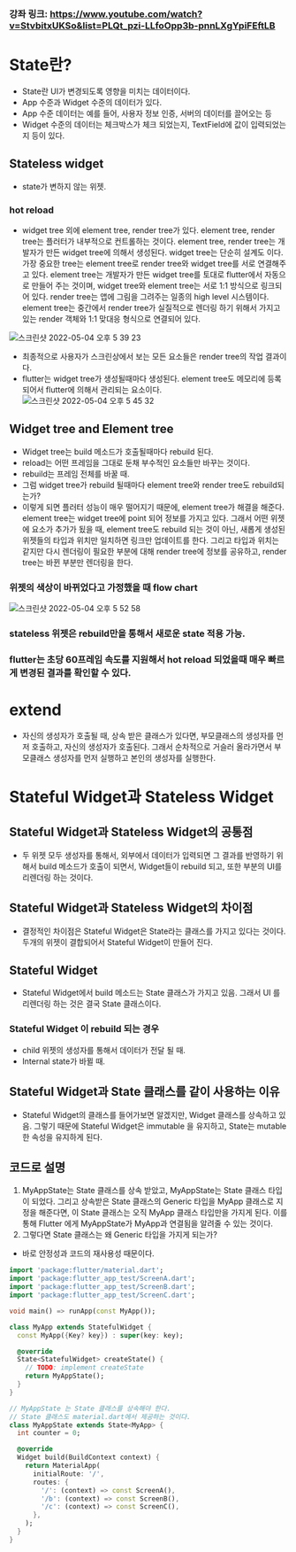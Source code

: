 ### 강좌 링크: https://www.youtube.com/watch?v=StvbitxUKSo&list=PLQt_pzi-LLfoOpp3b-pnnLXgYpiFEftLB

# State란?
- State란 UI가 변경되도록 영향을 미치는 데이터이다.
- App 수준과 Widget 수준의 데이터가 있다. 
- App 수준 데이터는 예를 들어, 사용자 정보 인증, 서버의 데이터를 끌어오는 등
- Widget 수준의 데이터는 체크박스가 체크 되었는지, TextField에 값이 입력되었는지 등이 있다. 

## Stateless widget
- state가 변하지 않는 위젯.

### hot reload
- widget tree 외에 element tree, render tree가 있다. element tree, render tree는 플러터가 내부적으로 컨트롤하는 것이다. element tree, render tree는 개발자가 만든 widget tree에 의해서 생성된다. widget tree는 단순히 설계도 이다. 가장 중요한 tree는 element tree로 render tree와 widget tree를 서로 연결해주고 있다. element tree는 개발자가 만든 widget tree를 토대로 flutter에서 자동으로 만들어 주는 것이며, widget tree와 element tree는 서로 1:1 방식으로 링크되어 있다. render tree는 앱에 그림을 그려주는 일종의 high level 시스템이다. element tree는 중간에서 render tree가 실질적으로 렌더링 하기 위해서 가지고 있는 render 객체와 1:1 맞대응 형식으로 연결되어 있다.

![스크린샷 2022-05-04 오후 5 39 23](https://user-images.githubusercontent.com/43905552/166648254-1fc3df0f-633a-4a1b-be02-126c75889394.png)

- 최종적으로 사용자가 스크린상에서 보는 모든 요소들은 render tree의 작업 결과이다. 
- flutter는 widget tree가 생성될때마다 생성된다. element tree도 메모리에 등록되어서 flutter에 의해서 관리되는 요소이다. 
![스크린샷 2022-05-04 오후 5 45 32](https://user-images.githubusercontent.com/43905552/166649224-5c1baf72-7501-45b1-ad6b-546080fee196.png)

## Widget tree and Element tree
- Widget tree는 build 메소드가 호출될때마다 rebuild 된다.
- reload는 어떤 프레임을 그대로 둔채 부수적인 요소들만 바꾸는 것이다.
- rebuild는 프레임 전체를 바꿀 때.
- 그럼 widget tree가 rebuild 될때마다 element tree와 render tree도 rebuild되는가?
- 이렇게 되면 플러터 성능이 매우 떨어지기 때문에, element tree가 해결을 해준다. element tree는 widget tree에 point 되어 정보를 가지고 있다. 그래서 어떤 위젯에 요소가 추가가 됬을 때, element tree도 rebuild 되는 것이 아닌, 새롭게 생성된 위젯들의 타입과 위치만 일치하면 링크만 업데이트를 한다. 그리고 타입과 위치는 같지만 다시 렌더링이 필요한 부분에 대해 render tree에 정보를 공유하고, render tree는 바뀐 부분만 렌더링을 한다.

### 위젯의 색상이 바뀌었다고 가정했을 때 flow chart
![스크린샷 2022-05-04 오후 5 52 58](https://user-images.githubusercontent.com/43905552/166650425-f3e2b855-0d9a-4275-a98a-292480ba9453.png)

### stateless 위젯은 rebuild만을 통해서 새로운 state 적용 가능.
### flutter는 초당 60프레임 속도를 지원해서 hot reload 되었을때 매우 빠르게 변경된 결과를 확인할 수 있다.

# extend
- 자신의 생성자가 호출될 때, 상속 받은 클래스가 있다면, 부모클래스의 생성자를 먼저 호출하고, 자신의 생성자가 호출된다. 그래서 순차적으로 거슬러 올라가면서 부모클래스 생성자를 먼저 실행하고 본인의 생성자를 실행한다.

# Stateful Widget과 Stateless Widget 
## Stateful Widget과 Stateless Widget의 공통점
- 두 위젯 모두 생성자를 통해서, 외부에서 데이터가 입력되면 그 결과를 반영하기 위해서 build 메소드가 호출이 되면서, Widget들이 rebuild 되고, 또한 부분의 UI를 리렌더링 하는 것이다. 

## Stateful Widget과 Stateless Widget의 차이점
- 결정적인 차이점은 Stateful Widget은 State라는 클래스를 가지고 있다는 것이다. 두개의 위젯이 결합되어서 Stateful Widget이 만들어 진다.

## Stateful Widget
- Stateful Widget에서 build 메소드는 State 클래스가 가지고 있음. 그래서 UI 를 리렌더링 하는 것은 결국 State 클래스이다. 

### Stateful Widget 이 rebuild 되는 경우
- child 위젯의 생성자를 통해서 데이터가 전달 될 때.
- Internal state가 바뀔 때.

## Stateful Widget과 State 클래스를 같이 사용하는 이유
- Stateful Widget의 클래스를 들어가보면 알겠지만, Widget 클래스를 상속하고 있음. 그렇기 때문에 Stateful Widget은 immutable 을 유지하고, State는 mutable 한 속성을 유지하게 된다.

## 코드로 설명
1. MyAppState는 State 클래스를 상속 받았고, MyAppState는 State 클래스 타입이 되었다. 그리고 상속받은 State 클래스의 Generic 타입을 MyApp 클래스로 지정을 해준다면, 이 State 클래스는 오직 MyApp 클래스 타입만을 가지게 된다. 이를 통해 Flutter 에게 MyAppState가 MyApp과 연결됨을 알려줄 수 있는 것이다. 
2. 그렇다면 State 클래스는 왜 Generic 타입을 가지게 되는가?
- 바로 안정성과 코드의 재사용성 때문이다.
```dart
import 'package:flutter/material.dart';
import 'package:flutter_app_test/ScreenA.dart';
import 'package:flutter_app_test/ScreenB.dart';
import 'package:flutter_app_test/ScreenC.dart';

void main() => runApp(const MyApp());

class MyApp extends StatefulWidget {
  const MyApp({Key? key}) : super(key: key);

  @override
  State<StatefulWidget> createState() {
    // TODO: implement createState
    return MyAppState();
  }
}

// MyAppState 는 State 클래스를 상속해야 한다.
// State 클래스도 material.dart에서 제공하는 것이다.
class MyAppState extends State<MyApp> {
  int counter = 0;

  @override
  Widget build(BuildContext context) {
    return MaterialApp(
      initialRoute: '/',
      routes: {
        '/': (context) => const ScreenA(),
        '/b': (context) => const ScreenB(),
        '/c': (context) => const ScreenC(),
      },
    );
  }
}
```


















